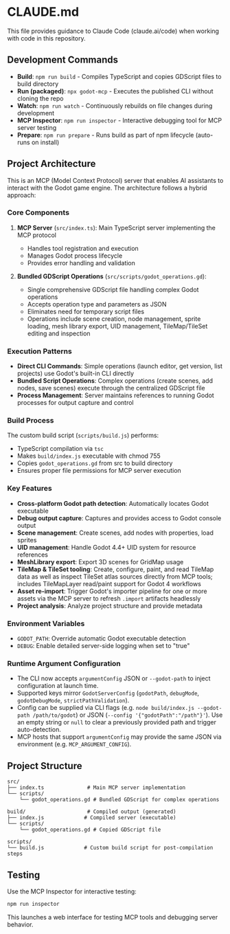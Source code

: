 # CLAUDE.md

This file provides guidance to Claude Code (claude.ai/code) when working with code in this repository.

## Development Commands

- **Build**: `npm run build` - Compiles TypeScript and copies GDScript files to build directory
- **Run (packaged)**: `npx godot-mcp` - Executes the published CLI without cloning the repo
- **Watch**: `npm run watch` - Continuously rebuilds on file changes during development
- **MCP Inspector**: `npm run inspector` - Interactive debugging tool for MCP server testing
- **Prepare**: `npm run prepare` - Runs build as part of npm lifecycle (auto-runs on install)

## Project Architecture

This is an MCP (Model Context Protocol) server that enables AI assistants to interact with the Godot game engine. The architecture follows a hybrid approach:

### Core Components

1. **MCP Server** (`src/index.ts`): Main TypeScript server implementing the MCP protocol
   - Handles tool registration and execution
   - Manages Godot process lifecycle
   - Provides error handling and validation

2. **Bundled GDScript Operations** (`src/scripts/godot_operations.gd`):
   - Single comprehensive GDScript file handling complex Godot operations
   - Accepts operation type and parameters as JSON
   - Eliminates need for temporary script files
   - Operations include scene creation, node management, sprite loading, mesh library export, UID management, TileMap/TileSet editing and inspection

### Execution Patterns

- **Direct CLI Commands**: Simple operations (launch editor, get version, list projects) use Godot's built-in CLI directly
- **Bundled Script Operations**: Complex operations (create scenes, add nodes, save scenes) execute through the centralized GDScript file
- **Process Management**: Server maintains references to running Godot processes for output capture and control

### Build Process

The custom build script (`scripts/build.js`) performs:
- TypeScript compilation via `tsc`
- Makes `build/index.js` executable with chmod 755
- Copies `godot_operations.gd` from src to build directory
- Ensures proper file permissions for MCP server execution

### Key Features

- **Cross-platform Godot path detection**: Automatically locates Godot executable
- **Debug output capture**: Captures and provides access to Godot console output
- **Scene management**: Create scenes, add nodes with properties, load sprites
- **UID management**: Handle Godot 4.4+ UID system for resource references
- **MeshLibrary export**: Export 3D scenes for GridMap usage
- **TileMap & TileSet tooling**: Create, configure, paint, and read TileMap data as well as inspect TileSet atlas sources directly from MCP tools; includes TileMapLayer read/paint support for Godot 4 workflows
- **Asset re-import**: Trigger Godot's importer pipeline for one or more assets via the MCP server to refresh `.import` artifacts headlessly
- **Project analysis**: Analyze project structure and provide metadata

### Environment Variables

- `GODOT_PATH`: Override automatic Godot executable detection
- `DEBUG`: Enable detailed server-side logging when set to "true"

### Runtime Argument Configuration

- The CLI now accepts `argumentConfig` JSON or `--godot-path` to inject configuration at launch time.
- Supported keys mirror `GodotServerConfig` (`godotPath`, `debugMode`, `godotDebugMode`, `strictPathValidation`).
- Config can be supplied via CLI flags (e.g. `node build/index.js --godot-path /path/to/godot`) or JSON (`--config '{"godotPath":"/path"}'`). Use an empty string or `null` to clear a previously provided path and trigger auto-detection.
- MCP hosts that support `argumentConfig` may provide the same JSON via environment (e.g. `MCP_ARGUMENT_CONFIG`).

## Project Structure

```
src/
├── index.ts              # Main MCP server implementation
└── scripts/
    └── godot_operations.gd # Bundled GDScript for complex operations

build/                    # Compiled output (generated)
├── index.js             # Compiled server (executable)
└── scripts/
    └── godot_operations.gd # Copied GDScript file

scripts/
└── build.js             # Custom build script for post-compilation steps
```

## Testing

Use the MCP Inspector for interactive testing:
```bash
npm run inspector
```

This launches a web interface for testing MCP tools and debugging server behavior.
